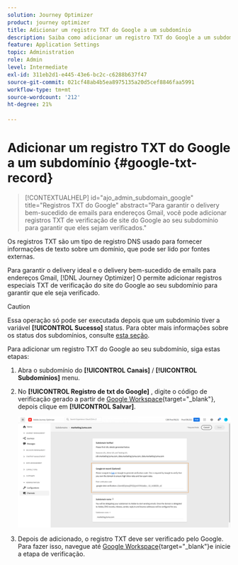 ```yaml
---
solution: Journey Optimizer
product: journey optimizer
title: Adicionar um registro TXT do Google a um subdomínio
description: Saiba como adicionar um registro TXT do Google a um subdomínio
feature: Application Settings
topic: Administration
role: Admin
level: Intermediate
exl-id: 311eb2d1-e445-43e6-bc2c-c6288b637f47
source-git-commit: 021cf48ab4b5ea8975135a20d5cef8846faa5991
workflow-type: tm+mt
source-wordcount: '212'
ht-degree: 21%

---
```


# Adicionar um registro TXT do Google a um subdomínio {#google-txt-record}

>[!CONTEXTUALHELP]
>id="ajo_admin_subdomain_google"
>title="Registros TXT do Google"
>abstract="Para garantir o delivery bem-sucedido de emails para endereços Gmail, você pode adicionar registros TXT de verificação de site do Google ao seu subdomínio para garantir que eles sejam verificados."

Os registros TXT são um tipo de registro DNS usado para fornecer informações de texto sobre um domínio, que pode ser lido por fontes externas.

Para garantir o delivery ideal e o delivery bem-sucedido de emails para endereços Gmail, [!DNL Journey Optimizer] O permite adicionar registros especiais TXT de verificação do site do Google ao seu subdomínio para garantir que ele seja verificado.

>[!CAUTION]
>
> Essa operação só pode ser executada depois que um subdomínio tiver a variável **[!UICONTROL Sucesso]** status. Para obter mais informações sobre os status dos subdomínios, consulte [esta seção](access-subdomains.md).

Para adicionar um registro TXT do Google ao seu subdomínio, siga estas etapas:

1. Abra o subdomínio do **[!UICONTROL Canais]** / **[!UICONTROL Subdomínios]** menu.

1. No **[!UICONTROL Registro de txt do Google]** , digite o código de verificação gerado a partir de [Google Workspace](https://support.google.com/a/answer/183895){target=&quot;_blank&quot;}<!--G Suite Admin tools-->, depois clique em **[!UICONTROL Salvar]**.

   ![](assets/subdomain-google-txt.png)

1. Depois de adicionado, o registro TXT deve ser verificado pelo Google. Para fazer isso, navegue até [Google Workspace](https://support.google.com/a/answer/183895){target=&quot;_blank&quot;}<!--G Suite Admin tools-->e inicie a etapa de verificação.
